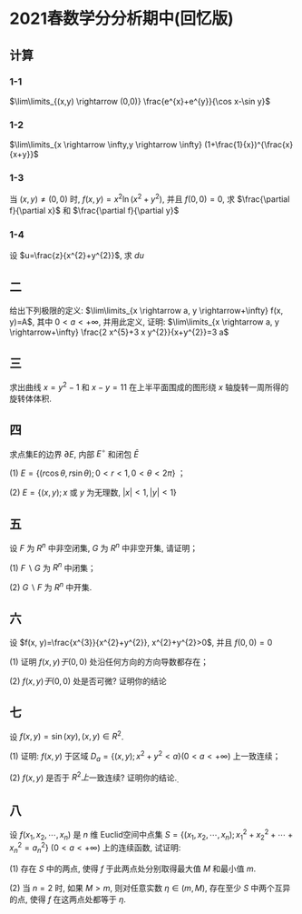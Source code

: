 # 2021春数学分分析期中(回忆版)

## 计算

### 1-1

$\lim\limits_{(x,y) \rightarrow (0,0)} \frac{e^{x}+e^{y}}{\cos x-\sin y}$

### 1-2

$\lim\limits_{x \rightarrow \infty,y \rightarrow \infty} (1+\frac{1}{x})^{\frac{x}{x+y}}$

### 1-3

当 $(x, y) \neq(0,0)$ 时, $f(x, y)=x^{2} \ln \left(x^{2}+y^{2}\right)$, 并且 $f(0,0)=0$, 求 $\frac{\partial f}{\partial x}$ 和 $\frac{\partial f}{\partial y}$

### 1-4

设 $u=\frac{z}{x^{2}+y^{2}}$, 求 $d u$

## 二

给出下列极限的定义:  $\lim\limits_{x \rightarrow a, y \rightarrow+\infty} f(x, y)=A$, 其中 $0<a<+\infty$, 并用此定义, 证明:  $\lim\limits_{x \rightarrow a, y \rightarrow+\infty} \frac{2 x^{5}+3 x y^{2}}{x+y^{2}}=3 a$

## 三

求出曲线 $x=y^{2}-1$ 和 $x-y=11$ 在上半平面围成的图形绕 $x$ 轴旋转一周所得的旋转体体积.

## 四

求点集E的边界 $\partial E$, 内部 $E^{\circ}$ 和闭包 $\bar{E}$

(1) $E=\{(r \cos \theta, r \sin \theta) ; 0<r<1,0<\theta<2 \pi\}$ ；

(2) $E=\{(x, y) ; x$ 或 $y$ 为无理数, $|x|<1,|y|<1\}$

## 五

设 $F$ 为 $R^{n}$ 中非空闭集, $G$ 为 $R^{n}$ 中非空开集, 请证明；

(1) $F \backslash G$ 为 $R^{n}$ 中闭集；

(2) $G \backslash F$ 为 $R^{n}$ 中开集.

## 六

设 $f(x, y)=\frac{x^{3}}{x^{2}+y^{2}}, x^{2}+y^{2}>0$, 并且 $f(0,0)=0$

(1) 证明 $f(x, y) 于(0,0)$ 处沿任何方向的方向导数都存在；

(2) $f(x, y) 于(0,0)$ 处是否可微? 证明你的结论

## 七

设 $f(x, y)=\sin (x y),(x, y) \in R^{2}$.

(1) 证明: $f(x, y)$ 于区域 $D_{a}=\left\{(x, y) ; x^{2}+y^{2}<a\right\}(0<a<+\infty)$ 上一致连续；

(2) $f(x, y)$ 是否于 $R^{2} 上$一致连续? 证明你的结论.$_{\text {.}}$

## 八

设 $f\left(x_{1}, x_{2}, \cdots, x_{n}\right)$ 是 $n$ 维 Euclid空间中点集 $S=\left\{\left(x_{1}, x_{2}, \cdots, x_{n}\right) ; x_{1}^{2}+x_{2}^{2}+\cdots+x_{n}^{2}=a_{n}^{2}\right\}$ $(0<a<+\infty)$ 上的连续函数, 试证明:

(1) 存在 $S$ 中的两点, 使得 $f$ 于此两点处分别取得最大值 $M$ 和最小值 $m$.

(2) 当 $n=2$ 时, 如果 $M>m$, 则对任意实数 $\eta \in(m, M)$, 存在至少 $S$ 中两个互异的点, 使得 $f$ 在这两点处都等于 $\eta$.
